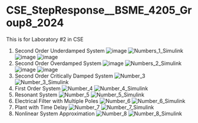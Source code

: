 # CSE_StepResponse__BSME_4205_Group8_2024
This is for Laboratory #2 in CSE
1. Second Order Underdamped System
![image](https://github.com/JJME4205/CSE_StepResponse__BSME_4205_Group8_2024/assets/159037171/9f857deb-f28b-4762-bd25-ed8f01fa1e55)
![Numbers_1_Simulink](https://github.com/JJME4205/CSE_StepResponse__BSME_4205_Group8_2024/assets/159037171/3dddb922-9518-4449-a5a8-de2ef2c57109)
![image](https://github.com/JJME4205/CSE_StepResponse__BSME_4205_Group8_2024/assets/159037171/a7186422-76c0-4a76-945c-142e78e85af2)
![image](https://github.com/JJME4205/CSE_StepResponse__BSME_4205_Group8_2024/assets/159037171/433c548e-c0a1-48eb-9ac0-ada3ab0a8550)
2. Second Order Overdamped System
![image](https://github.com/JJME4205/CSE_StepResponse__BSME_4205_Group8_2024/assets/159037171/c3af88f7-d421-473c-ba97-d1ec2b7dfdc7)
![Numbers_2_Simulink](https://github.com/JJME4205/CSE_StepResponse__BSME_4205_Group8_2024/assets/159037171/8fc067be-b99d-460d-85a2-f8c2f73a4ede)
![image](https://github.com/JJME4205/CSE_StepResponse__BSME_4205_Group8_2024/assets/159037171/0bd08b09-4473-4ee8-aa3a-1e8732d60a70)
![image](https://github.com/JJME4205/CSE_StepResponse__BSME_4205_Group8_2024/assets/159037171/df98e1c0-98d2-4eac-8fa9-08a808139d5a)
3. Second Order Critically Damped System
![Number_3](https://github.com/JJME4205/CSE_StepResponse__BSME_4205_Group8_2024/assets/159040752/b844c302-18c3-4e71-a720-2b022fd91afd)
![Number_3_Simulink](https://github.com/JJME4205/CSE_StepResponse__BSME_4205_Group8_2024/assets/159040752/e5ca25b9-0f69-4c5b-bdb6-79d2f1630310)
4. First Order System
![Number_4](https://github.com/JJME4205/CSE_StepResponse__BSME_4205_Group8_2024/assets/159040752/4b524214-ba08-48bb-8cc4-28eb8e860630)
![Number_4_Simulink](https://github.com/JJME4205/CSE_StepResponse__BSME_4205_Group8_2024/assets/159040752/d5e349c9-5082-4088-9423-a7a12458f372)
5. Resonant System
![Number_5](https://github.com/JJME4205/CSE_StepResponse__BSME_4205_Group8_2024/assets/159036967/0169225a-8243-4b18-80ba-0e9ec77d3976)
![Number_5_Simulink](https://github.com/JJME4205/CSE_StepResponse__BSME_4205_Group8_2024/assets/159036967/53ab95e3-1248-420c-a80b-62ca60832c66)
6. Electrical Filter with Multiple Poles
![Number_6](https://github.com/JJME4205/CSE_StepResponse__BSME_4205_Group8_2024/assets/159036967/d96848a7-a16f-43a1-9175-c8aa83c9e452)
![Number_6_Simulink](https://github.com/JJME4205/CSE_StepResponse__BSME_4205_Group8_2024/assets/159036967/51f6118b-643e-4f2f-ae48-77b87eaf62f6)
7. Plant with Time Delay
![Number_7](https://github.com/JJME4205/CSE_StepResponse__BSME_4205_Group8_2024/assets/159086810/cfcc4617-d547-4642-9d27-ebbfe8022593)
![Number_7_Simulink](https://github.com/JJME4205/CSE_StepResponse__BSME_4205_Group8_2024/assets/159086810/8c73718c-42cb-498e-a75d-0635c32e7f23)
8. Nonlinear System Approximation
![Number_8](https://github.com/JJME4205/CSE_StepResponse__BSME_4205_Group8_2024/assets/159086810/82f4a5f6-3280-4eff-ac9d-94a072b8967b)
![Number_8_Simulink](https://github.com/JJME4205/CSE_StepResponse__BSME_4205_Group8_2024/assets/159086810/38fb935f-8c77-4e40-bf5c-ee1e300da982)


